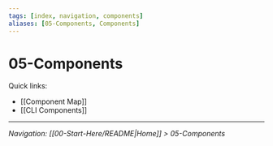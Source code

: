 ```yaml
---
tags: [index, navigation, components]
aliases: [05-Components, Components]
---
```


# 05-Components

Quick links:
- [[Component Map]]
 - [[CLI Components]]

---
*Navigation: [[00-Start-Here/README|Home]] > 05-Components*
